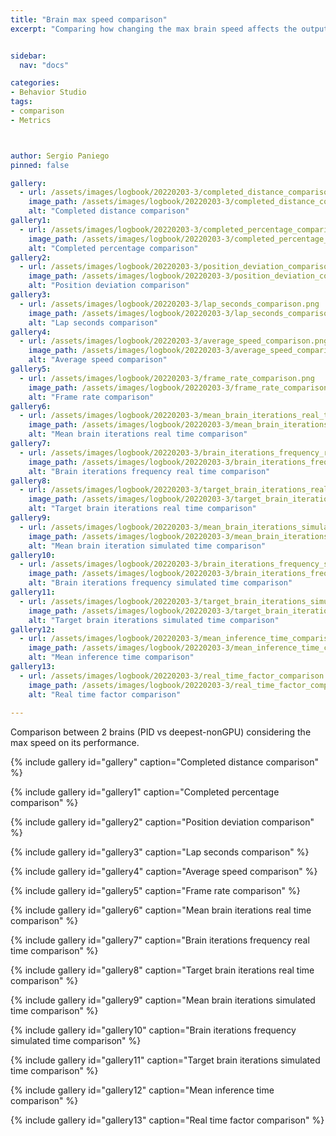 ```yaml
---
title: "Brain max speed comparison"
excerpt: "Comparing how changing the max brain speed affects the output"


sidebar:
  nav: "docs"

categories:
- Behavior Studio
tags:
- comparison
- Metrics



author: Sergio Paniego
pinned: false

gallery:
  - url: /assets/images/logbook/20220203-3/completed_distance_comparison.png
    image_path: /assets/images/logbook/20220203-3/completed_distance_comparison.png
    alt: "Completed distance comparison"
gallery1:
  - url: /assets/images/logbook/20220203-3/completed_percentage_comparison.png
    image_path: /assets/images/logbook/20220203-3/completed_percentage_comparison.png
    alt: "Completed percentage comparison"
gallery2:
  - url: /assets/images/logbook/20220203-3/position_deviation_comparison.png
    image_path: /assets/images/logbook/20220203-3/position_deviation_comparison.png
    alt: "Position deviation comparison"
gallery3:
  - url: /assets/images/logbook/20220203-3/lap_seconds_comparison.png
    image_path: /assets/images/logbook/20220203-3/lap_seconds_comparison.png
    alt: "Lap seconds comparison"
gallery4:
  - url: /assets/images/logbook/20220203-3/average_speed_comparison.png
    image_path: /assets/images/logbook/20220203-3/average_speed_comparison.png
    alt: "Average speed comparison"    
gallery5:
  - url: /assets/images/logbook/20220203-3/frame_rate_comparison.png
    image_path: /assets/images/logbook/20220203-3/frame_rate_comparison.png
    alt: "Frame rate comparison"
gallery6:
  - url: /assets/images/logbook/20220203-3/mean_brain_iterations_real_time_comparison.png
    image_path: /assets/images/logbook/20220203-3/mean_brain_iterations_real_time_comparison.png
    alt: "Mean brain iterations real time comparison"
gallery7:
  - url: /assets/images/logbook/20220203-3/brain_iterations_frequency_real_time_comparison.png
    image_path: /assets/images/logbook/20220203-3/brain_iterations_frequency_real_time_comparison.png
    alt: "Brain iterations frequency real time comparison"
gallery8:
  - url: /assets/images/logbook/20220203-3/target_brain_iterations_real_time_comparison.png
    image_path: /assets/images/logbook/20220203-3/target_brain_iterations_real_time_comparison.png
    alt: "Target brain iterations real time comparison"
gallery9:
  - url: /assets/images/logbook/20220203-3/mean_brain_iterations_simulated_time_comparison.png
    image_path: /assets/images/logbook/20220203-3/mean_brain_iterations_simulated_time_comparison.png
    alt: "Mean brain iteration simulated time comparison"
gallery10:
  - url: /assets/images/logbook/20220203-3/brain_iterations_frequency_simulated_time_comparison.png
    image_path: /assets/images/logbook/20220203-3/brain_iterations_frequency_simulated_time_comparison.png
    alt: "Brain iterations frequency simulated time comparison"
gallery11:
  - url: /assets/images/logbook/20220203-3/target_brain_iterations_simulated_time_comparison.png
    image_path: /assets/images/logbook/20220203-3/target_brain_iterations_simulated_time_comparison.png
    alt: "Target brain iterations simulated time comparison"
gallery12:
  - url: /assets/images/logbook/20220203-3/mean_inference_time_comparison.png
    image_path: /assets/images/logbook/20220203-3/mean_inference_time_comparison.png
    alt: "Mean inference time comparison"
gallery13:
  - url: /assets/images/logbook/20220203-3/real_time_factor_comparison.png
    image_path: /assets/images/logbook/20220203-3/real_time_factor_comparison.png
    alt: "Real time factor comparison"
  
---
```



Comparison between 2 brains (PID vs deepest-nonGPU) considering the max speed on its performance.



{% include gallery id="gallery" caption="Completed distance comparison" %}

{% include gallery id="gallery1" caption="Completed percentage comparison" %}

{% include gallery id="gallery2" caption="Position deviation comparison" %}

{% include gallery id="gallery3" caption="Lap seconds comparison" %}

{% include gallery id="gallery4" caption="Average speed comparison" %}

{% include gallery id="gallery5" caption="Frame rate comparison" %}

{% include gallery id="gallery6" caption="Mean brain iterations real time comparison" %}

{% include gallery id="gallery7" caption="Brain iterations frequency real time comparison" %}

{% include gallery id="gallery8" caption="Target brain iterations real time comparison" %}

{% include gallery id="gallery9" caption="Mean brain iterations simulated time comparison" %}

{% include gallery id="gallery10" caption="Brain iterations frequency simulated time comparison" %}

{% include gallery id="gallery11" caption="Target brain iterations simulated time comparison" %}

{% include gallery id="gallery12" caption="Mean inference time comparison" %}

{% include gallery id="gallery13" caption="Real time factor comparison" %}